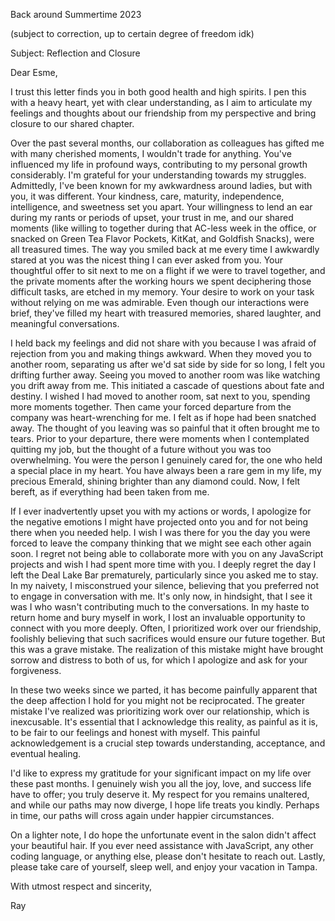 Back around Summertime 2023

(subject to correction, up to certain degree of freedom idk)

Subject: Reflection and Closure 

Dear Esme, 

I trust this letter finds you in both good health and high spirits. I pen this with a heavy heart, yet with clear understanding, as I aim to articulate my feelings and thoughts about our friendship from my perspective and bring closure to our shared chapter. 

Over the past several months, our collaboration as colleagues has gifted me with many cherished moments, I wouldn't trade for anything. You've influenced my life in profound ways, contributing to my personal growth considerably. I'm grateful for your understanding towards my struggles. Admittedly, I've been known for my awkwardness around ladies, but with you, it was different. Your kindness, care, maturity, independence, intelligence, and sweetness set you apart. Your willingness to lend an ear during my rants or periods of upset, your trust in me, and our shared moments (like willing to together during that AC-less week in the office, or snacked on Green Tea Flavor Pockets, KitKat, and Goldfish Snacks), were all treasured times.  The way you smiled back at me every time I awkwardly stared at you was the nicest thing I can ever asked from you. Your thoughtful offer to sit next to me on a flight if we were to travel together, and the private moments after the working hours we spent deciphering those difficult tasks, are etched in my memory. Your desire to work on your task without relying on me was admirable. Even though our interactions were brief, they've filled my heart with treasured memories, shared laughter, and meaningful conversations. 

I held back my feelings and did not share with you because I was afraid of rejection from you and making things awkward. When they moved you to another room, separating us after we'd sat side by side for so long, I felt you drifting further away. Seeing you moved to another room was like watching you drift away from me. This initiated a cascade of questions about fate and destiny. I wished I had moved to another room, sat next to you, spending more moments together. Then came your forced departure from the company was heart-wrenching for me. I felt as if hope had been snatched away. The thought of you leaving was so painful that it often brought me to tears. Prior to your departure, there were moments when I contemplated quitting my job, but the thought of a future without you was too overwhelming. You were the person I genuinely cared for, the one who held a special place in my heart.  You have always been a rare gem in my life, my precious Emerald, shining brighter than any diamond could. Now, I felt bereft, as if everything had been taken from me.  

If I ever inadvertently upset you with my actions or words, I apologize for the negative emotions I might have projected onto you and for not being there when you needed help. I wish I was there for you the day you were forced to leave the company thinking that we might see each other again soon. I regret not being able to collaborate more with you on any JavaScript projects and wish I had spent more time with you. I deeply regret the day I left the Deal Lake Bar prematurely, particularly since you asked me to stay. In my naivety, I misconstrued your silence, believing that you preferred not to engage in conversation with me. It's only now, in hindsight, that I see it was I who wasn't contributing much to the conversations. In my haste to return home and bury myself in work, I lost an invaluable opportunity to connect with you more deeply. Often, I prioritized work over our friendship, foolishly believing that such sacrifices would ensure our future together. But this was a grave mistake. The realization of this mistake might have brought sorrow and distress to both of us, for which I apologize and ask for your forgiveness. 

In these two weeks since we parted, it has become painfully apparent that the deep affection I hold for you might not be reciprocated. The greater mistake I've realized was prioritizing work over our relationship, which is inexcusable. It's essential that I acknowledge this reality, as painful as it is, to be fair to our feelings and honest with myself. This painful acknowledgement is a crucial step towards understanding, acceptance, and eventual healing. 

I'd like to express my gratitude for your significant impact on my life over these past months. I genuinely wish you all the joy, love, and success life have to offer; you truly deserve it. My respect for you remains unaltered, and while our paths may now diverge, I hope life treats you kindly. Perhaps in time, our paths will cross again under happier circumstances. 

On a lighter note, I do hope the unfortunate event in the salon didn't affect your beautiful hair. If you ever need assistance with JavaScript, any other coding language, or anything else, please don't hesitate to reach out. Lastly, please take care of yourself, sleep well, and enjoy your vacation in Tampa. 

With utmost respect and sincerity, 

Ray
